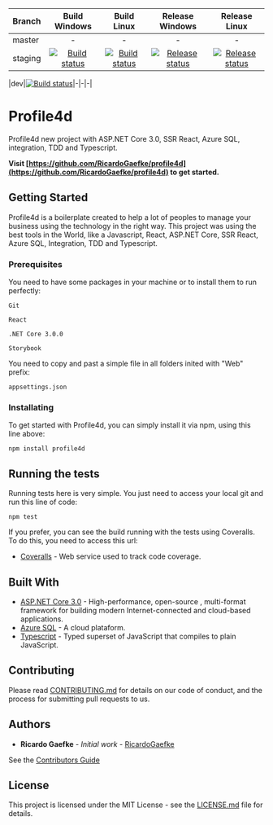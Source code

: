 |Branch|Build Windows|Build Linux|Release Windows|Release Linux
|---|:---:|:---:|:---:|:---:|
|master|-|-|-|-|
|staging|[![Build status](https://dev.azure.com/ricardogaefke/Profile4D/_apis/build/status/Staging-WebSite/Staging-WebSite-Windows)](https://dev.azure.com/ricardogaefke/Profile4D/_build/latest?definitionId=17)|[![Build status](https://dev.azure.com/ricardogaefke/Profile4D/_apis/build/status/Staging-WebSite/Staging-WebSite-Linux)](https://dev.azure.com/ricardogaefke/Profile4D/_build/latest?definitionId=16)|[![Release status](https://vsrm.dev.azure.com/ricardogaefke/_apis/public/Release/badge/e46778d8-1105-4e15-980d-a3279674dab7/2/2)](https://vsrm.dev.azure.com/ricardogaefke/_apis/public/Release/badge/e46778d8-1105-4e15-980d-a3279674dab7/2/2)|[![Release status](https://vsrm.dev.azure.com/ricardogaefke/_apis/public/Release/badge/e46778d8-1105-4e15-980d-a3279674dab7/1/1)](https://dev.azure.com/ricardogaefke/Profile4D/_release?view=all&_a=releases&definitionId=1)|



|dev|[![Build status](https://dev.azure.com/ricardogaefke/Profile4D/_apis/build/status/dev-WebSite)](https://dev.azure.com/ricardogaefke/Profile4D/_release?_a=releases&view=mine&definitionId=2)|-|-|-|


# Profile4d

Profile4d new project with ASP.NET Core 3.0, SSR React, Azure SQL, integration, TDD and Typescript.

**Visit [https://github.com/RicardoGaefke/profile4d](https://github.com/RicardoGaefke/profile4d) to get started.**

## Getting Started

Profile4d is a boilerplate created to help a lot of peoples to manage your business using the technology in the right way. This project was using the best tools in the World, like a Javascript, React, ASP.NET Core, SSR React, Azure SQL, Integration, TDD and Typescript.

### Prerequisites

You need to have some packages in your machine or to install them to run perfectly:

```
Git

React

.NET Core 3.0.0

Storybook
```
You need to copy and past a simple file in all folders inited with "Web" prefix:
```
appsettings.json
```

### Installating

To get started with Profile4d, you can simply install it via npm, using this line above:
```
npm install profile4d
```

## Running the tests

Running tests here is very simple. You just need to access your local git and run this line of code:
```
npm test
```
If you prefer, you can see the build running with the tests using Coveralls. To do this, you need to access this url:

* [Coveralls](https://coveralls.io/github/RicardoGaefke/profile4d) - Web service used to track code coverage.

<!--### Break down into end to end tests

Explain what these tests test and why

```
Give an example
```

### And coding style tests

Explain what these tests test and why

```
Give an example
```

## Deployment

Add additional notes about how to deploy this on a live system

-->

## Built With

* [ASP.NET Core 3.0](https://docs.microsoft.com/pt-br/aspnet/core/?view=aspnetcore-3.0) - High-performance, open-source , multi-format framework for building modern Internet-connected and cloud-based applications.
* [Azure SQL](https://docs.microsoft.com/pt-br/azure/) - A cloud plataform.
* [Typescript](https://www.typescriptlang.org/) - Typed superset of JavaScript that compiles to plain JavaScript.

## Contributing

Please read [CONTRIBUTING.md](https://github.com/RicardoGaefke/profile4d/blob/master/CONTRIBUITING) for details on our code of conduct, and the process for submitting pull requests to us.

<!--
## Versioning

We use [SemVer](http://semver.org/) for versioning. For the versions available, see the [tags on this repository](https://github.com/your/project/tags).
--> 

## Authors

* **Ricardo Gaefke** - *Initial work* - [RicardoGaefke](https://github.com/RicardoGaefke)

See the [Contributors Guide](https://github.com/RicardoGaefke/profile4d/blob/master/CONTRIBUITING)

## License

This project is licensed under the MIT License - see the [LICENSE.md](https://github.com/RicardoGaefke/profile4d/blob/master/LICENSE) file for details.

